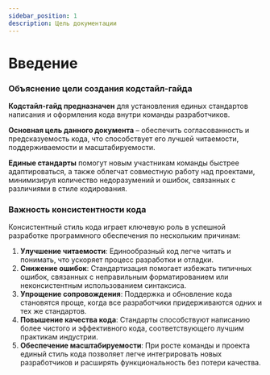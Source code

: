 ```yaml
---
sidebar_position: 1
description: Цель документации
---
```


# Введение

### Объяснение цели создания кодстайл-гайда

**Кодстайл-гайд предназначен** для установления единых стандартов написания и оформления кода внутри команды разработчиков. 

**Основная цель данного документа** – обеспечить согласованность и предсказуемость кода, что способствует его лучшей читаемости, поддерживаемости и масштабируемости. 

**Единые стандарты** помогут новым участникам команды быстрее адаптироваться, а также облегчат совместную работу над проектами, минимизируя количество недоразумений и ошибок, связанных с различиями в стиле кодирования.

### Важность консистентности кода

Консистентный стиль кода играет ключевую роль в успешной разработке программного обеспечения по нескольким причинам:

1. **Улучшение читаемости**: Единообразный код легче читать и понимать, что ускоряет процесс разработки и отладки.
2. **Снижение ошибок**: Стандартизация помогает избежать типичных ошибок, связанных с неправильным форматированием или неконсистентным использованием синтаксиса.
3. **Упрощение сопровождения**: Поддержка и обновление кода становятся проще, когда все разработчики придерживаются одних и тех же стандартов.
4. **Повышение качества кода**: Стандарты способствуют написанию более чистого и эффективного кода, соответствующего лучшим практикам индустрии.
5. **Обеспечение масштабируемости**: При росте команды и проекта единый стиль кода позволяет легче интегрировать новых разработчиков и расширять функциональность без потери качества.
